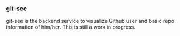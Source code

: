 ### git-see

git-see is the backend service to visualize Github user and basic
repo information of him/her. This is still a work in progress.
